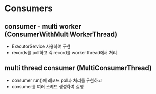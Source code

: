 # Consumers

## consumer - multi worker (ConsumerWithMultiWorkerThread)
- ExecutorService 사용하여 구현
- records를 poll하고 각 record를 worker thread에서 처리

## multi thread consumer (MultiConsumerThread)
- consumer run()에 레코드 poll과 처리를 구현하고
- consumer를 여러 스레드 생성하여 실행
